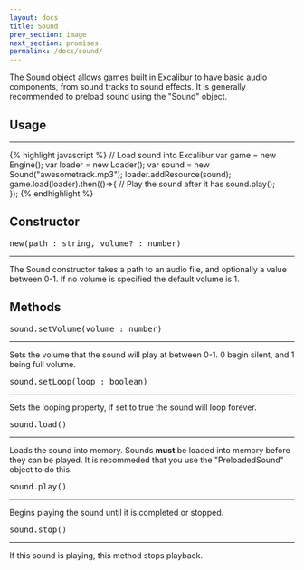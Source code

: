 ```yaml
---
layout: docs
title: Sound
prev_section: image
next_section: promises
permalink: /docs/sound/
---
```


The Sound object allows games built in Excalibur to have basic audio components,
from sound tracks to sound effects. It is generally recommended to preload 
sound using the "Sound" object.

## Usage
--------
{% highlight javascript %}
// Load sound into Excalibur
var game = new Engine();
var loader = new Loader();
var sound = new Sound("awesometrack.mp3");
loader.addResource(sound);
game.load(loader).then(()=>{
   // Play the sound after it has
   sound.play();   
});
{% endhighlight %}


## Constructor 
<pre>new(path : string, volume? : number)</pre>
--------------

The Sound constructor takes a path to an audio file, and optionally a value 
between 0-1. If no volume is specified the default volume is 1.

## Methods
<pre>sound.setVolume(volume : number)</pre>
--------------

Sets the volume that the sound will play at between 0-1. 0 begin silent, and
1 being full volume.


<pre>sound.setLoop(loop : boolean)</pre>
--------------

Sets the looping property, if set to true the sound will loop forever.

<pre>sound.load()</pre>
--------------

Loads the sound into memory. Sounds **must** be loaded into memory before
they can be played. It is recommeded that you use the "PreloadedSound" 
object to do this.

<pre>sound.play()</pre>
-------------

Begins playing the sound until it is completed or stopped.

<pre>sound.stop()</pre>
------------

If this sound is playing, this method stops playback.
